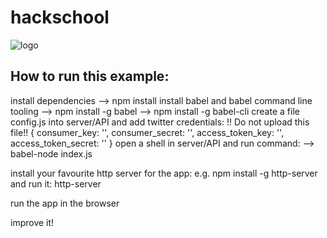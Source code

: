 # hackschool

![logo](http://www.hackerstolz.de/wp-content/uploads/2015/07/hackerstolz-logo.svg)


## How to run this example:

install dependencies
--> npm install
install babel and babel command line tooling
--> npm install -g babel
--> npm install -g babel-cli
create a file config.js into server/API and add twitter credentials:
!! Do not upload this file!!
{
    consumer_key: '',
    consumer_secret: '',
    access_token_key: '',
    access_token_secret: ''
}
open a shell in server/API and run command:
--> babel-node index.js

install your favourite http server for the app:
e.g. npm install -g http-server
and run it: http-server

run the app in the browser

improve it!